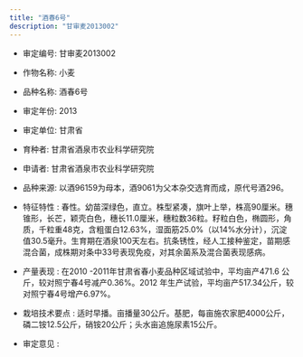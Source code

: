 ```yaml
---
title: "酒春6号"
description: "甘审麦2013002"
---
```

* 审定编号:  甘审麦2013002

*  作物名称:  小麦

*  品种名称:  酒春6号

*  审定年份:  2013

*  审定单位:  甘肃省

* 育种者:  甘肃省酒泉市农业科学研究院

*  申请者:  甘肃省酒泉市农业科学研究院

*  品种来源:  以酒96159为母本，酒9061为父本杂交选育而成，原代号酒296。

*  特征特性 : 
春性。幼苗深绿色，直立。株型紧凑，旗叶上举，株高90厘米。穗锥形，长芒，颖壳白色，穗长11.0厘米，穗粒数36粒。籽粒白色，椭圆形，角质，千粒重48克，含粗蛋白12.63%，湿面筋25.0%（以14%水分计），沉淀值30.5毫升。生育期在酒泉100天左右。抗条锈性，经人工接种鉴定，苗期感混合菌，成株期对条中33号表现免疫，对其余菌系及混合菌表现感病。
 
*  产量表现 : 
在2010 -2011年甘肃省春小麦品种区域试验中，平均亩产471.6 公斤，较对照宁春4号减产0.36%。2012 年生产试验，平均亩产517.34公斤，较对照宁春4号增产6.97%。

*  栽培技术要点 : 
适时早播。亩播量30公斤。基肥，每亩施农家肥4000公斤，磷二铵12.5公斤，硝铵20公斤；头水亩追施尿素15公斤。

*  审定意见 : 

